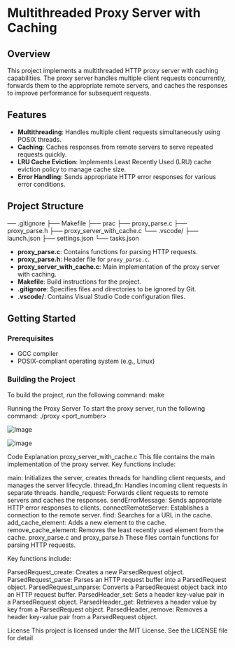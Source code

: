 # Multithreaded Proxy Server with Caching

## Overview

This project implements a multithreaded HTTP proxy server with caching capabilities. The proxy server handles multiple client requests concurrently, forwards them to the appropriate remote servers, and caches the responses to improve performance for subsequent requests.

## Features

- **Multithreading**: Handles multiple client requests simultaneously using POSIX threads.
- **Caching**: Caches responses from remote servers to serve repeated requests quickly.
- **LRU Cache Eviction**: Implements Least Recently Used (LRU) cache eviction policy to manage cache size.
- **Error Handling**: Sends appropriate HTTP error responses for various error conditions.

## Project Structure
── .gitignore ├── Makefile ├── prac ├── proxy_parse.c ├── proxy_parse.h ├── proxy_server_with_cache.c └── .vscode/ ├── launch.json ├── settings.json └── tasks.json


- **proxy_parse.c**: Contains functions for parsing HTTP requests.
- **proxy_parse.h**: Header file for `proxy_parse.c`.
- **proxy_server_with_cache.c**: Main implementation of the proxy server with caching.
- **Makefile**: Build instructions for the project.
- **.gitignore**: Specifies files and directories to be ignored by Git.
- **.vscode/**: Contains Visual Studio Code configuration files.

## Getting Started

### Prerequisites

- GCC compiler
- POSIX-compliant operating system (e.g., Linux)

### Building the Project

To build the project, run the following command:
make

Running the Proxy Server
To start the proxy server, run the following command:
./proxy <port_number>




![Image](https://github.com/user-attachments/assets/75101cac-5043-48ee-8815-dfb1553e7f46)


![image](https://github.com/user-attachments/assets/d5776cf5-2a62-49a6-a4f1-3fcd5241bbcd)


Code Explanation
proxy_server_with_cache.c
This file contains the main implementation of the proxy server. Key functions include:

main: Initializes the server, creates threads for handling client requests, and manages the server lifecycle.
thread_fn: Handles incoming client requests in separate threads.
handle_request: Forwards client requests to remote servers and caches the responses.
sendErrorMessage: Sends appropriate HTTP error responses to clients.
connectRemoteServer: Establishes a connection to the remote server.
find: Searches for a URL in the cache.
add_cache_element: Adds a new element to the cache.
remove_cache_element: Removes the least recently used element from the cache.
proxy_parse.c and proxy_parse.h
These files contain functions for parsing HTTP requests. 

Key functions include:

ParsedRequest_create: Creates a new ParsedRequest object.
ParsedRequest_parse: Parses an HTTP request buffer into a ParsedRequest object.
ParsedRequest_unparse: Converts a ParsedRequest object back into an HTTP request buffer.
ParsedHeader_set: Sets a header key-value pair in a ParsedRequest object.
ParsedHeader_get: Retrieves a header value by key from a ParsedRequest object.
ParsedHeader_remove: Removes a header key-value pair from a ParsedRequest object.




License
This project is licensed under the MIT License. See the LICENSE file for detail

